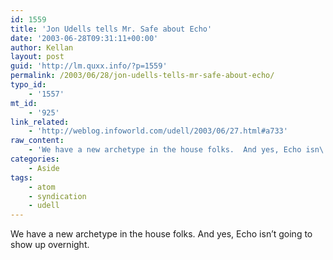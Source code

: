 ```yaml
---
id: 1559
title: 'Jon Udells tells Mr. Safe about Echo'
date: '2003-06-28T09:31:11+00:00'
author: Kellan
layout: post
guid: 'http://lm.quxx.info/?p=1559'
permalink: /2003/06/28/jon-udells-tells-mr-safe-about-echo/
typo_id:
    - '1557'
mt_id:
    - '925'
link_related:
    - 'http://weblog.infoworld.com/udell/2003/06/27.html#a733'
raw_content:
    - 'We have a new archetype in the house folks.  And yes, Echo isn\''t going to show up overnight.'
categories:
    - Aside
tags:
    - atom
    - syndication
    - udell
---
```


We have a new archetype in the house folks. And yes, Echo isn’t going to show up overnight.